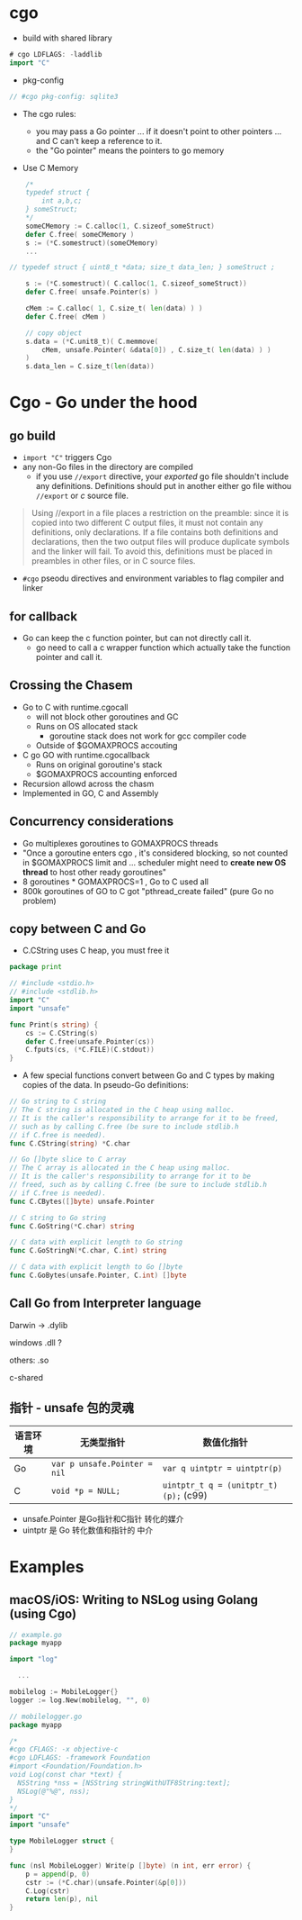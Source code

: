 
# cgo

- build with shared library

```go
# cgo LDFLAGS: -laddlib
import "C"
```

- pkg-config

```go
// #cgo pkg-config: sqlite3
```


- The cgo rules:
    - you may pass a Go pointer ... if it doesn't point to other pointers ... and C can't keep a reference to it.
    - the "Go pointer" means the pointers to go memory

- Use C Memory

```go
    /*
    typedef struct {
        int a,b,c;
    } someStruct;
    */
    someCMemory := C.calloc(1, C.sizeof_someStruct)
    defer C.free( someCMemory )
    s := (*C.somestruct)(someCMemory)
    ...
```

```go
// typedef struct { uint8_t *data; size_t data_len; } someStruct ;

    s := (*C.somestruct)( C.calloc(1, C.sizeof_someStruct))
    defer C.free( unsafe.Pointer(s) )

    cMem := C.calloc( 1, C.size_t( len(data) ) )
    defer C.free( cMem )

    // copy object
    s.data = (*C.unit8_t)( C.memmove( 
        cMem, unsafe.Pointer( &data[0]) , C.size_t( len(data) ) )
    )
    s.data_len = C.size_t(len(data))

```

# Cgo - Go under the hood

## go build

- `import "C"` triggers Cgo
- any non-Go files in the directory are compiled
    - if you use `//export` directive, your *exported* go file shouldn't include any definitions. Definitions should put in another either go file withou `//export` or *c* source file.

> Using //export in a file places a restriction on the preamble: since it is copied into two different C output files, it must not contain any definitions, only declarations. If a file contains both definitions and declarations, then the two output files will produce duplicate symbols and the linker will fail. To avoid this, definitions must be placed in preambles in other files, or in C source files.

- `#cgo` pseodu directives and environment variables to flag compiler and linker

## for callback

- Go can keep the c function pointer, but can not directly call it.
    - go need to call a c wrapper function which actually take the function pointer and call it.


## Crossing the Chasem

- Go to C with runtime.cgocall
    - will not block other goroutines and GC
    - Runs on OS allocated stack
        - goroutine stack does not work for gcc compiler code
    - Outside of $GOMAXPROCS accouting
- C go GO with runtime.cgocallback
    - Runs on original goroutine's stack
    - $GOMAXPROCS accounting enforced
- Recursion allowd across the chasm
- Implemented in GO, C and Assembly

## Concurrency considerations

- Go multiplexes goroutines to GOMAXPROCS threads
- "Once a goroutine enters cgo , it's considered blocking, so not counted in $GOMAXPROCS limit and ... scheduler might need to **create new OS thread** to host other ready goroutines"
- 8 goroutines * GOMAXPROCS=1 , Go to C used all 
- 800k goroutines of GO to C got "pthread_create failed" (pure Go no problem)

## copy between C and Go

- C.CString uses C heap, you must free it

```go
package print

// #include <stdio.h>
// #include <stdlib.h>
import "C"
import "unsafe"

func Print(s string) {
    cs := C.CString(s)
    defer C.free(unsafe.Pointer(cs))
    C.fputs(cs, (*C.FILE)(C.stdout))
}
```

- A few special functions convert between Go and C types by making copies of the data. In pseudo-Go definitions:

```go
// Go string to C string
// The C string is allocated in the C heap using malloc.
// It is the caller's responsibility to arrange for it to be freed, 
// such as by calling C.free (be sure to include stdlib.h
// if C.free is needed).
func C.CString(string) *C.char

// Go []byte slice to C array
// The C array is allocated in the C heap using malloc.
// It is the caller's responsibility to arrange for it to be
// freed, such as by calling C.free (be sure to include stdlib.h
// if C.free is needed).
func C.CBytes([]byte) unsafe.Pointer

// C string to Go string
func C.GoString(*C.char) string

// C data with explicit length to Go string
func C.GoStringN(*C.char, C.int) string

// C data with explicit length to Go []byte
func C.GoBytes(unsafe.Pointer, C.int) []byte
```

## Call Go from Interpreter language

Darwin -> .dylib

windows .dll ?

others: .so

c-shared


## 指针 - unsafe 包的灵魂

语言环境 | 无类型指针 | 数值化指针
--- | --- | --- 
Go | `var p unsafe.Pointer = nil` | `var q uintptr = uintptr(p)`
C  | `void *p = NULL;`  | `uintptr_t q = (unitptr_t)(p);` (c99)

- unsafe.Pointer 是Go指针和C指针 转化的媒介
- uintptr 是 Go  转化数值和指针的 中介


# Examples

## macOS/iOS: Writing to NSLog using Golang (using Cgo)

```go
// example.go
package myapp

import "log"

  ...

mobilelog := MobileLogger{}
logger := log.New(mobilelog, "", 0)
```

```go
// mobilelogger.go
package myapp

/*
#cgo CFLAGS: -x objective-c
#cgo LDFLAGS: -framework Foundation
#import <Foundation/Foundation.h>
void Log(const char *text) {
  NSString *nss = [NSString stringWithUTF8String:text];
  NSLog(@"%@", nss);
}
*/
import "C"
import "unsafe"

type MobileLogger struct {
}

func (nsl MobileLogger) Write(p []byte) (n int, err error) {
	p = append(p, 0)
	cstr := (*C.char)(unsafe.Pointer(&p[0]))
	C.Log(cstr)
	return len(p), nil
}
```











